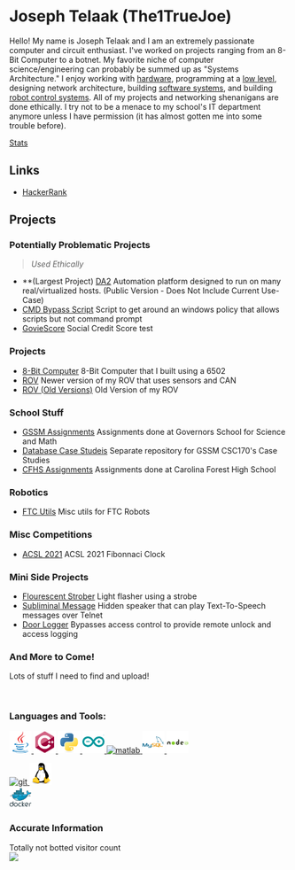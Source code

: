 # Joseph Telaak (The1TrueJoe)

Hello! My name is Joseph Telaak and I am an extremely passionate computer and circuit enthusiast. I've worked on projects ranging from an 8-Bit Computer to a botnet. My favorite niche of computer science/engineering can probably be summed up as "Systems Architecture." I enjoy working with [hardware](https://github.com/The1TrueJoe/8Bit-Computer), programming at a [low level](https://github.com/The1TrueJoe/8Bit-Computer), designing network architecture, building [software systems](https://github.com/The1TrueJoe/DA2-Public-Code), and building [robot control systems](https://github.com/The1TrueJoe/ROV). All of my projects and networking shenanigans are done ethically. I try not to be a menace to my school's IT department anymore unless I have permission (it has almost gotten me into some trouble before).

[Stats](https://github.com/The1TrueJoe/The1TrueJoe/blob/main/STATS.md)

## Links

- [HackerRank](https://www.hackerrank.com/jtelaak22)

## Projects

### Potentially Problematic Projects
> <I>Used Ethically</I><br>

- **(Largest Project) [DA2](https://github.com/The1TrueJoe/DA2-Public-Code) Automation platform designed to run on many real/virtualized hosts.  (Public Version - Does Not Include Current Use-Case)
- [CMD Bypass Script](https://github.com/The1TrueJoe/CMD-Bypass) Script to get around an windows policy that allows scripts but not command prompt
- [GovieScore](https://github.com/The1TrueJoe/GovieScore) Social Credit Score test

### Projects

- [8-Bit Computer](https://github.com/The1TrueJoe/8Bit-Computer) 8-Bit Computer that I built using a 6502
- [ROV](https://github.com/The1TrueJoe/ROV) Newer version of my ROV that uses sensors and CAN
- [ROV (Old Versions)](https://github.com/The1TrueJoe/ROV-OLD) Old Version of my ROV

### School Stuff

- [GSSM Assignments](https://github.com/The1TrueJoe/SCGSSM-Assignments) Assignments done at Governors School for Science and Math
- [Database Case Studeis](https://github.com/The1TrueJoe/Database-Case-Studies) Separate repository for GSSM CSC170's Case Studies
- [CFHS Assignments](https://github.com/The1TrueJoe/CFHS-Assignments) Assignments done at Carolina Forest High School

### Robotics

- [FTC Utils](https://github.com/The1TrueJoe/FTCUtils) Misc utils for FTC Robots

### Misc Competitions

- [ACSL 2021](https://github.com/The1TrueJoe/ACSL-Fibonacci_Clock) ACSL 2021 Fibonnaci Clock

### Mini Side Projects

- [Flourescent Strober](https://github.com/The1TrueJoe/RelayFlasher) Light flasher using a strobe
- [Subliminal Message](https://github.com/The1TrueJoe/SubliminalMessager) Hidden speaker that can play Text-To-Speech messages over Telnet
- [Door Logger](https://github.com/The1TrueJoe/DoorLogger) Bypasses access control to provide remote unlock and access logging

### And More to Come! 
Lots of stuff I need to find and upload!

<br>

<h3 align="left">Languages and Tools:</h3>
<p align="left"> 
  <a href="https://www.java.com" target="_blank" rel="noreferrer"> <img src="https://raw.githubusercontent.com/devicons/devicon/master/icons/java/java-original.svg" alt="java" width="40" height="40"/> </a> 
  <a href="https://www.w3schools.com/cpp/" target="_blank" rel="noreferrer"> <img src="https://raw.githubusercontent.com/devicons/devicon/master/icons/cplusplus/cplusplus-original.svg" alt="cplusplus" width="40" height="40"/> </a> 
  <a href="https://www.python.org" target="_blank" rel="noreferrer"> <img src="https://raw.githubusercontent.com/devicons/devicon/master/icons/python/python-original.svg" alt="python" width="40" height="40"/> </a>
  <a href="https://arduino.cc" target="_blank" rel="noreferrer"> <img src="https://raw.githubusercontent.com/devicons/devicon/2ae2a900d2f041da66e950e4d48052658d850630/icons/arduino/arduino-original.svg" alt="arduino" width="40" height="40"/> </a>
  <a href="https://www.mathworks.com/" target="_blank" rel="noreferrer"> <img src="https://upload.wikimedia.org/wikipedia/commons/2/21/Matlab_Logo.png" alt="matlab" width="40" height="40"/> </a> 
  <a href="https://www.mysql.com/" target="_blank" rel="noreferrer"> <img src="https://raw.githubusercontent.com/devicons/devicon/master/icons/mysql/mysql-original-wordmark.svg" alt="mysql" width="40" height="40"/> </a> 
  <a href="https://nodejs.org" target="_blank" rel="noreferrer"> <img src="https://raw.githubusercontent.com/devicons/devicon/master/icons/nodejs/nodejs-original-wordmark.svg" alt="nodejs" width="40" height="40"/> </a> 
  
  
  <a href="https://git-scm.com/" target="_blank" rel="noreferrer"> <img src="https://www.vectorlogo.zone/logos/git-scm/git-scm-icon.svg" alt="git" width="40" height="40"/> </a> 
  <a href="https://www.linux.org/" target="_blank" rel="noreferrer"> <img src="https://raw.githubusercontent.com/devicons/devicon/master/icons/linux/linux-original.svg" alt="linux" width="40" height="40"/> </a>  
  <a href="https://www.docker.com/" target="_blank" rel="noreferrer"> <img src="https://raw.githubusercontent.com/devicons/devicon/master/icons/docker/docker-original-wordmark.svg" alt="docker" width="40" height="40"/> </a> 
  
  
  
 
  
</p>


### Accurate Information

<p align="left"> 
  Totally not botted visitor count<br>
  <img src="https://profile-counter.glitch.me/The1TrueJoe/count.svg" />
</p>

<!-- https://simpleicons.org/ -->


<!--
**The1TrueJoe/The1TrueJoe** is a ✨ _special_ ✨ repository because its `README.md` (this file) appears on your GitHub profile.

Here are some ideas to get you started:

- 🔭 I’m currently working on ...
- 🌱 I’m currently learning ...
- 👯 I’m looking to collaborate on ...
- 🤔 I’m looking for help with ...
- 💬 Ask me about ...
- 📫 How to reach me: ...
- 😄 Pronouns: ...
- ⚡ Fun fact: ...
-->
